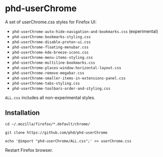 phd-userChrome
=================================

A set of userChrome.css styles for Firefox UI:

- `phd-userChrome-auto-hide-navigation-and-bookmarks.css` (experimental)
- `phd-userChrome-bookmarks-styling.css`
- `phd-userChrome-disable-proton-ui.css`
- `phd-userChrome-floating-menubar.css`
- `phd-userChrome-kde-breeze-icons.css`
- `phd-userChrome-menu-items-styling.css`
- `phd-userChrome-multiline-bookmarks.css`
- `phd-userChrome-places-window-horizontal-layout.css`
- `phd-userChrome-remove-megabar.css`
- `phd-userChrome-smaller-items-in-extensions-panel.css`
- `phd-userChrome-tabs-styling.css`
- `phd-userChrome-toolbars-order-and-styling.css`

`ALL.css` includes all non-experimental styles.

Installation
------------

`cd ~/.mozilla/firefox/*.default/chrome/`

`git clone https://github.com/phd/phd-userChrome`

`echo '@import "phd-userChrome/ALL.css";' >> userChrome.css`

Restart Firefox browser.
